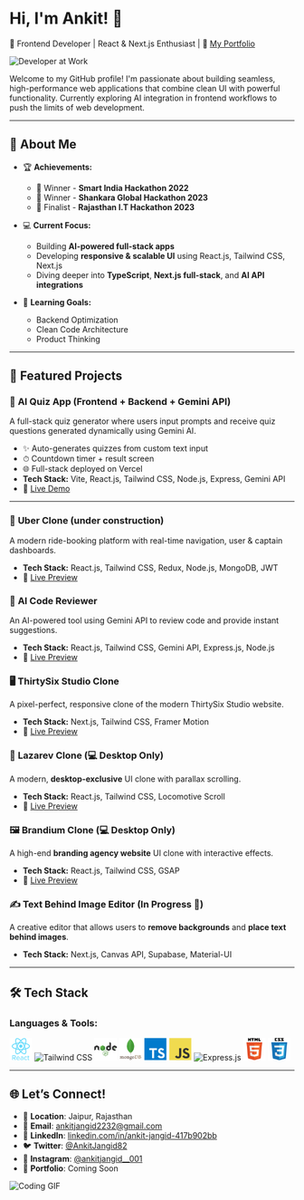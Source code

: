 # Hi, I'm Ankit! 👋  
🌟 Frontend Developer | React & Next.js Enthusiast | 🎯 [My Portfolio](https://www.notion.so/Ankit-Jangid-1d3e297eb2528031a29df252805f6d52?pvs=4)

![Developer at Work](https://user-images.githubusercontent.com/10498744/210012254-234538ff-d198-48aa-8964-37e6fd45d227.gif)  

Welcome to my GitHub profile! I'm passionate about building seamless, high-performance web applications that combine clean UI with powerful functionality. Currently exploring AI integration in frontend workflows to push the limits of web development.  

---

## 🚀 About Me  

- 🏆 **Achievements:**  
  - 🥇 Winner - **Smart India Hackathon 2022**  
  - 🥇 Winner - **Shankara Global Hackathon 2023**  
  - 🏅 Finalist - **Rajasthan I.T Hackathon 2023**  

- 💻 **Current Focus:**  
  - Building **AI-powered full-stack apps**  
  - Developing **responsive & scalable UI** using React.js, Tailwind CSS, Next.js  
  - Diving deeper into **TypeScript**, **Next.js full-stack**, and **AI API integrations**

- 🌱 **Learning Goals:**  
  - Backend Optimization  
  - Clean Code Architecture  
  - Product Thinking  

---

## 💼 Featured Projects  

### 🧠 **AI Quiz App (Frontend + Backend + Gemini API)**  
A full-stack quiz generator where users input prompts and receive quiz questions generated dynamically using Gemini AI.  
- ✨ Auto-generates quizzes from custom text input  
- ⏱ Countdown timer + result screen  
- 🌐 Full-stack deployed on Vercel  
- **Tech Stack:** Vite, React.js, Tailwind CSS, Node.js, Express, Gemini API  
- 🔗 [Live Demo](https://aiquiz-by-ankit.vercel.app/)  

---

### 🚖 **Uber Clone** (under construction)  
A modern ride-booking platform with real-time navigation, user & captain dashboards.  
- **Tech Stack:** React.js, Tailwind CSS, Redux, Node.js, MongoDB, JWT  
- 🔗 [Live Preview](https://uber-by-ankit.vercel.app/)  

### 🤖 **AI Code Reviewer**  
An AI-powered tool using Gemini API to review code and provide instant suggestions.  
- **Tech Stack:** React.js, Tailwind CSS, Gemini API, Express.js, Node.js  
- 🔗 [Live Preview](https://ai-codereviewer-1.onrender.com)  

### 🖥 **ThirtySix Studio Clone**  
A pixel-perfect, responsive clone of the modern ThirtySix Studio website.  
- **Tech Stack:** Next.js, Tailwind CSS, Framer Motion  
- 🔗 [Live Preview](https://thirtysixstudio-by-ankit.vercel.app/)  

### 🎨 **Lazarev Clone** (💻 Desktop Only)  
A modern, **desktop-exclusive** UI clone with parallax scrolling.  
- **Tech Stack:** React.js, Tailwind CSS, Locomotive Scroll  
- 🔗 [Live Preview](https://lazarev-main-delta.vercel.app/)  

### 🖼 **Brandium Clone** (💻 Desktop Only)  
A high-end **branding agency website** UI clone with interactive effects.  
- **Tech Stack:** React.js, Tailwind CSS, GSAP  
- 🔗 [Live Preview](https://brandium-clone-by-ankit.vercel.app/)  

### ✍ **Text Behind Image Editor** (In Progress 🚀)  
A creative editor that allows users to **remove backgrounds** and **place text behind images**.  
- **Tech Stack:** Next.js, Canvas API, Supabase, Material-UI  

---

## 🛠️ Tech Stack  

<h3 align="left">Languages & Tools:</h3>  
<p align="left"> 
  <img src="https://raw.githubusercontent.com/devicons/devicon/master/icons/react/react-original-wordmark.svg" alt="React" width="40" height="40"/>
  <img src="https://www.vectorlogo.zone/logos/tailwindcss/tailwindcss-icon.svg" alt="Tailwind CSS" width="40" height="40"/> 
  <img src="https://raw.githubusercontent.com/devicons/devicon/master/icons/nodejs/nodejs-original-wordmark.svg" alt="Node.js" width="40" height="40"/>
  <img src="https://raw.githubusercontent.com/devicons/devicon/master/icons/mongodb/mongodb-original-wordmark.svg" alt="MongoDB" width="40" height="40"/>
  <img src="https://raw.githubusercontent.com/devicons/devicon/master/icons/typescript/typescript-original.svg" alt="TypeScript" width="40" height="40"/> 
  <img src="https://raw.githubusercontent.com/devicons/devicon/master/icons/javascript/javascript-original.svg" alt="JavaScript" width="40" height="40"/>
  <img src="https://encrypted-tbn0.gstatic.com/images?q=tbn:ANd9GcTI3nGP9w-Ol7H0GYUnDUdCwqnoLwRzoe_cmA&s" alt="Express.js" width="40" height="40"/>
  <img src="https://raw.githubusercontent.com/devicons/devicon/master/icons/html5/html5-original-wordmark.svg" alt="HTML5" width="40" height="40"/>
  <img src="https://raw.githubusercontent.com/devicons/devicon/master/icons/css3/css3-original-wordmark.svg" alt="CSS3" width="40" height="40"/>
</p>  

---

## 🌐 Let’s Connect!  

- 📍 **Location**: Jaipur, Rajasthan  
- 📧 **Email**: [ankitjangid2232@gmail.com](mailto:ankitjangid2232@gmail.com)  
- 🔗 **LinkedIn**: [linkedin.com/in/ankit-jangid-417b902bb](https://linkedin.com/in/ankit-jangid-417b902bb)  
- 🐦 **Twitter**: [@AnkitJangid82](https://twitter.com/AnkitJangid82)  
- 📸 **Instagram**: [@ankitjangid__001](https://www.instagram.com/ankitjangid__001)  
- 💼 **Portfolio**: Coming Soon  

![Coding GIF](https://i.gifer.com/JXA0.gif)
